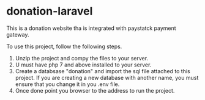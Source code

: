 # donation-laravel
This is a donation website tha is integrated with paystatck payment gateway. 

To use this project, follow the following steps.

1. Unzip the project and compy the files to your server.
2. U must have php 7 and above installed to your server.
3. Create a databsase "donation" and import the sql file attached to this project. If you are creating a new database with another name, you must ensure that you change it in you .env file.
4. Once done point you browser to the address to run the project.

